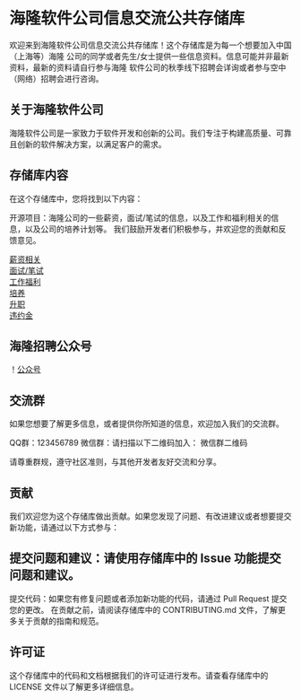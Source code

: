 # 海隆软件公司信息交流公共存储库  
欢迎来到海隆软件公司信息交流公共存储库！这个存储库是为每一个想要加入中国（上海等）海隆
公司的同学或者先生/女士提供一些信息资料。信息可能并非最新资料，最新的资料请自行参与海隆
软件公司的秋季线下招聘会详询或者参与空中（网络）招聘会进行咨询。

## 关于海隆软件公司
海隆软件公司是一家致力于软件开发和创新的公司。我们专注于构建高质量、可靠且创新的软件解决方案，以满足客户的需求。

## 存储库内容
在这个存储库中，您将找到以下内容：

开源项目：海隆公司的一些薪资，面试/笔试的信息，以及工作和福利相关的信息，以及公司的培养计划等。
我们鼓励开发者们积极参与，并欢迎您的贡献和反馈意见。

[薪资相关](/海隆软件-求职交流/Salary.md)  
[面试/笔试](/海隆软件-求职交流/Tests.md)  
[工作福利](/海隆软件-求职交流/Bounces.md)  
[培养](/海隆软件-求职交流/Grow.md)  
[升职](/海隆软件-求职交流/Promotion.md)  
[违约金](/海隆软件-求职交流/Liquidated-damages.md)

## 海隆招聘公众号
！[公众号](/海隆软件-求职交流/海隆招聘公众号.png)

## 交流群
如果您想要了解更多信息，或者提供你所知道的信息，欢迎加入我们的交流群。

QQ群：123456789
微信群：请扫描以下二维码加入：
微信群二维码

请尊重群规，遵守社区准则，与其他开发者友好交流和分享。

## 贡献
我们欢迎您为这个存储库做出贡献。如果您发现了问题、有改进建议或者想要提交新功能，请通过以下方式参与：

## 提交问题和建议：请使用存储库中的 Issue 功能提交问题和建议。
提交代码：如果您有修复问题或者添加新功能的代码，请通过 Pull Request 提交您的更改。
在贡献之前，请阅读存储库中的 CONTRIBUTING.md 文件，了解更多关于贡献的指南和规范。

## 许可证
这个存储库中的代码和文档根据我们的许可证进行发布。请查看存储库中的 LICENSE 文件以了解更多详细信息。


